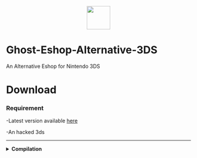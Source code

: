 <div align="center"><img src="http://ghosteshop.tk/assets/icon.png" height="64px"></div>
 
# Ghost-Eshop-Alternative-3DS
An Alternative Eshop for Nintendo 3DS

# Download
### Requirement
-Latest version available [here](http://github.com/ghost-eshop/Ghost-Eshop-Alternative-3DS/releases)

-An hacked 3ds

______________________

<details><summary><B>Compilation</B></summary>

#### Compilation:


<details><summary><B>Setting up your enviromment</B></summary>
 
##### Setting up your enviromment:

*To build Ghost-Eshop-Alternative from source, you will need to setup a system with devkitARM, libctru and 3ds-libarchive. Follow devkitPro's [Getting Started](https://devkitpro.org/wiki/Getting_Started) page to install pacman, then run `(sudo dkp-)pacman -S devkitARM libctru 3ds-curl 3ds-libarchive`*
</details>

<details><summary><B>Cloning the repo</B></summary>
 
##### Cloning the repo:

*To download the source you will need to clone, this can be done by running.*

*For clone this repositery, use [Git](https://git-scm.com/downloads)*

*`git clone --recursive https://github.com/ghost-eshop/Ghost-Eshop-Alternative-3DS`*
</details></details>
